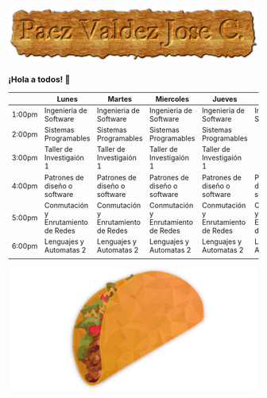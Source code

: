    ![](cooltext418068488941457.png)
  

### ¡Hola a todos! 👋

<!--
**JoseCarlosPaezV/JoseCarlosPaezV** is a ✨ _special_ ✨ repository because its `README.md` (this file) appears on your GitHub profile.

Here are some ideas to get you started:

- 🔭 I’m currently working on ...
- 🌱 I’m currently learning ...
- 👯 I’m looking to collaborate on ...
- 🤔 I’m looking for help with ...
- 💬 Ask me about ...
- 📫 How to reach me: ...
- 😄 Pronouns: ...
- ⚡ Fun fact: ...
-->

|        | Lunes                           | Martes                          | Miercoles                       | Jueves                          | Viernes                         |
|--------|---------------------------------|---------------------------------|---------------------------------|---------------------------------|---------------------------------|
| 1:00pm | Ingenieria de Software   | Ingenieria de Software        | Ingenieria de Software        | Ingenieria de Software        | Ingenieria de Software        |
| 2:00pm | Sistemas Programables   | Sistemas Programables   | Sistemas Programables   | Sistemas Programables   |                                 |
| 3:00pm | Taller de Investigaión 1           | Taller de Investigaión 1           | Taller de Investigaión 1           | Taller de Investigaión 1           | 
| 4:00pm | Patrones de diseño o software      | Patrones de diseño o software           | Patrones de diseño o software           | Patrones de diseño o software           |  Patrones de diseño o software                |
| 5:00pm | Conmutación y Enrutamiento de Redes         | Conmutación y Enrutamiento de Redes         | Conmutación y Enrutamiento de Redes         | Conmutación y Enrutamiento de Redes         | Conmutación y Enrutamiento de Redes         |
| 6:00pm | Lenguajes y Automatas 2 | Lenguajes y Automatas 2 | Lenguajes y Automatas 2 | Lenguajes y Automatas 2 | Lenguajes y Automatas 2 |
|        |                                 |                                 |                                 |                                 |                                 |


 ![](taco-gf4484f1da_1280.png)
